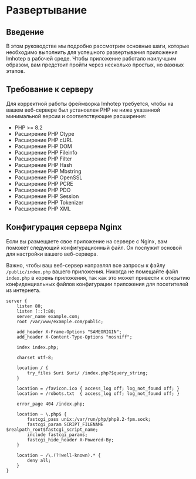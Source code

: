 # Развертывание

## Введение

В этом руководстве мы подробно рассмотрим основные шаги, которые необходимо выполнить для успешного развертывания приложения Imhotep в рабочей среде. Чтобы приложение работало наилучшим образом, вам предстоит пройти через несколько простых, но важных этапов.

## Требование к серверу

Для корректной работы фреймворка Imhotep требуется, чтобы на вашем веб-сервере был установлен PHP не ниже указанной минимальной версии и соответствующие расширения:

- PHP >= 8.2
- Расширение PHP Ctype
- Расширение PHP cURL
- Расширение PHP DOM
- Расширение PHP Fileinfo
- Расширение PHP Filter
- Расширение PHP Hash
- Расширение PHP Mbstring
- Расширение PHP OpenSSL
- Расширение PHP PCRE
- Расширение PHP PDO
- Расширение PHP Session
- Расширение PHP Tokenizer
- Расширение PHP XML



## Конфигурация сервера Nginx

Если вы размещаете свое приложение на сервере с Nginx, вам поможет следующий конфигурационный файл. Он послужит основой для настройки вашего веб-сервера.

Важно, чтобы ваш веб-сервер направлял все запросы к файлу `/public/index.php` вашего приложения. Никогда не помещайте файл `index.php` в корень приложения, так как это может привести к открытию конфиденциальных файлов конфигурации приложения для посетителей из интернета.

```nginx
server {
    listen 80;
    listen [::]:80;
    server_name example.com;
    root /var/www/example.com/public;

    add_header X-Frame-Options "SAMEORIGIN";
    add_header X-Content-Type-Options "nosniff";

    index index.php;

    charset utf-8;

    location / {
        try_files $uri $uri/ /index.php?$query_string;
    }

    location = /favicon.ico { access_log off; log_not_found off; }
    location = /robots.txt  { access_log off; log_not_found off; }

    error_page 404 /index.php;

    location ~ \.php$ {
        fastcgi_pass unix:/var/run/php/php8.2-fpm.sock;
        fastcgi_param SCRIPT_FILENAME $realpath_root$fastcgi_script_name;
        include fastcgi_params;
        fastcgi_hide_header X-Powered-By;
    }

    location ~ /\.(?!well-known).* {
        deny all;
    }
}
```